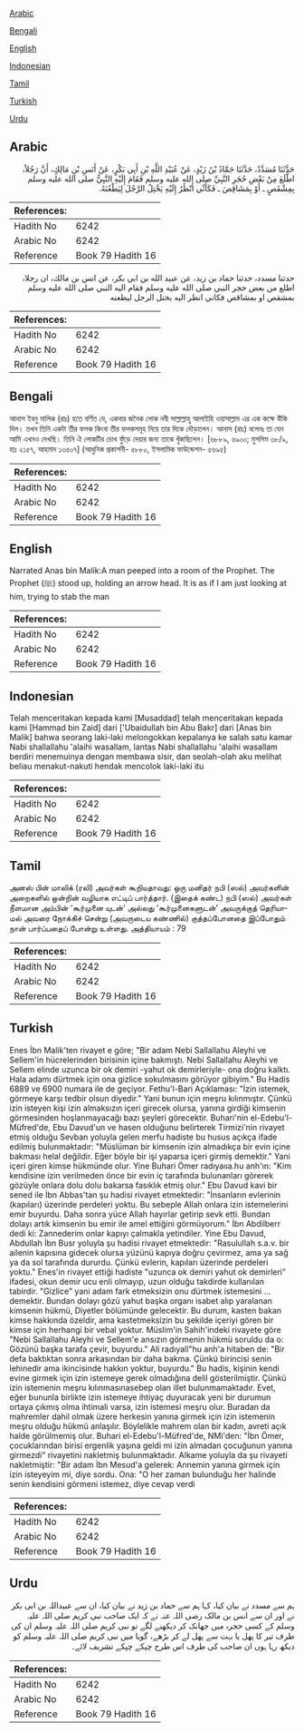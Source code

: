 [Arabic](#arabic)

[Bengali](#bengali)

[English](#english)

[Indonesian](#indonesian)

[Tamil](#tamil)

[Turkish](#turkish)

[Urdu](#urdu)

## Arabic


<div dir="rtl" lang="ar" style={{fontSize:'larger',backgroundColor:'#f8f9fa',padding:20}}>
حَدَّثَنَا مُسَدَّدٌ، حَدَّثَنَا حَمَّادُ بْنُ زَيْدٍ، عَنْ عُبَيْدِ اللَّهِ بْنِ أَبِي بَكْرٍ، عَنْ أَنَسِ بْنِ مَالِكٍ، أَنَّ رَجُلاً، اطَّلَعَ مِنْ بَعْضِ حُجَرِ النَّبِيِّ صلى الله عليه وسلم فَقَامَ إِلَيْهِ النَّبِيُّ صلى الله عليه وسلم بِمِشْقَصٍ ـ أَوْ بِمَشَاقِصَ ـ فَكَأَنِّي أَنْظُرُ إِلَيْهِ يَخْتِلُ الرَّجُلَ لِيَطْعُنَهُ‏.‏
</div>
<div style={{backgroundColor:'#f8f9fa',padding:20, marginBottom: 10}}><table> <thead> <tr> <th>References:</th> <th></th> </tr> </thead> <tbody><tr><td>Hadith No</td><td>6242</td></tr><tr><td>Arabic No</td><td>6242</td></tr><tr><td>Reference</td><td>Book 79 Hadith 16</td></tr></tbody></table></div>


<div dir="rtl" lang="ar" style={{fontSize:'larger',backgroundColor:'#f8f9fa',padding:20}}>
حدثنا مسدد، حدثنا حماد بن زيد، عن عبيد الله بن ابي بكر، عن انس بن مالك، ان رجلا، اطلع من بعض حجر النبي صلى الله عليه وسلم فقام اليه النبي صلى الله عليه وسلم بمشقص او بمشاقص فكاني انظر اليه يختل الرجل ليطعنه
</div>
<div style={{backgroundColor:'#f8f9fa',padding:20, marginBottom: 10}}><table> <thead> <tr> <th>References:</th> <th></th> </tr> </thead> <tbody><tr><td>Hadith No</td><td>6242</td></tr><tr><td>Arabic No</td><td>6242</td></tr><tr><td>Reference</td><td>Book 79 Hadith 16</td></tr></tbody></table></div>

## Bengali


<div dir="ltr" lang="bn" style={{fontSize:'larger',backgroundColor:'#f8f9fa',padding:20}}>
আনাস ইবনু মালিক (রাঃ) হতে বর্ণিত যে, একবার জনৈক লোক নবী সাল্লাল্লাহু আলাইহি ওয়াসাল্লাম এর এক কক্ষে উঁকি দিল। তখন তিনি একটা তীর ফলক কিংবা তীর ফলকসমূহ নিয়ে তার দিকে দৌড়ালেন। আনাস (রাঃ) বলেনঃ তা যেন আমি এখনও দেখছি। তিনি ঐ লোকটির চোখ ফুঁড়ে দেয়ার জন্য তাকে খুঁজছিলেন। [৬৮৮৯, ৬৯০০; মুসলিম ৩৮/৯, হাঃ ২১৫৭, আহমাদ ১৩৫০৭] (আধুনিক প্রকাশনী- ৫৮৮০, ইসলামিক ফাউন্ডেশন- ৫৬৯৫)
</div>
<div style={{backgroundColor:'#f8f9fa',padding:20, marginBottom: 10}}><table> <thead> <tr> <th>References:</th> <th></th> </tr> </thead> <tbody><tr><td>Hadith No</td><td>6242</td></tr><tr><td>Arabic No</td><td>6242</td></tr><tr><td>Reference</td><td>Book 79 Hadith 16</td></tr></tbody></table></div>

## English


<div dir="ltr" lang="en" style={{fontSize:'larger',backgroundColor:'#f8f9fa',padding:20}}>
Narrated Anas bin Malik:A man peeped into a room of the Prophet. The Prophet (ﷺ) stood up, holding an arrow head. It is as if I am just looking at him, trying to stab the man
</div>
<div style={{backgroundColor:'#f8f9fa',padding:20, marginBottom: 10}}><table> <thead> <tr> <th>References:</th> <th></th> </tr> </thead> <tbody><tr><td>Hadith No</td><td>6242</td></tr><tr><td>Arabic No</td><td>6242</td></tr><tr><td>Reference</td><td>Book 79 Hadith 16</td></tr></tbody></table></div>

## Indonesian


<div dir="ltr" lang="id" style={{fontSize:'larger',backgroundColor:'#f8f9fa',padding:20}}>
Telah menceritakan kepada kami [Musaddad] telah menceritakan kepada kami [Hammad bin Zaid] dari ['Ubaidullah bin Abu Bakr] dari [Anas bin Malik] bahwa seorang laki-laki melongokkan kepalanya ke salah satu kamar Nabi shallallahu 'alaihi wasallam, lantas Nabi shallallahu 'alaihi wasallam berdiri menemuinya dengan membawa sisir, dan seolah-olah aku melihat beliau menakut-nakuti hendak mencolok laki-laki itu
</div>
<div style={{backgroundColor:'#f8f9fa',padding:20, marginBottom: 10}}><table> <thead> <tr> <th>References:</th> <th></th> </tr> </thead> <tbody><tr><td>Hadith No</td><td>6242</td></tr><tr><td>Arabic No</td><td>6242</td></tr><tr><td>Reference</td><td>Book 79 Hadith 16</td></tr></tbody></table></div>

## Tamil


<div dir="ltr" lang="ta" style={{fontSize:'larger',backgroundColor:'#f8f9fa',padding:20}}>
அனஸ் பின் மாலிக் (ரலி) அவர்கள் கூறியதாவது: ஒரு மனிதர் நபி (ஸல்) அவர்களின் அறைகளில் ஒன்றின் வழியாக எட்டிப் பார்த்தார். (இதைக் கண்ட) நபி (ஸல்) அவர்கள் நீளமான அம்பின் ‘கூர்முனை யுடன்’ அல்லது ‘கூர்முனைகளுடன்’ அவருக்குத் தெரியாமல் அவரை நோக்கிச் சென்று (அவருடைய கண்ணில்) குத்தப்போனதை இப்போதும் நான் பார்ப்பதைப் போன்று உள்ளது. அத்தியாயம் : 79
</div>
<div style={{backgroundColor:'#f8f9fa',padding:20, marginBottom: 10}}><table> <thead> <tr> <th>References:</th> <th></th> </tr> </thead> <tbody><tr><td>Hadith No</td><td>6242</td></tr><tr><td>Arabic No</td><td>6242</td></tr><tr><td>Reference</td><td>Book 79 Hadith 16</td></tr></tbody></table></div>

## Turkish


<div dir="ltr" lang="tr" style={{fontSize:'larger',backgroundColor:'#f8f9fa',padding:20}}>
Enes İbn Malik'ten rivayet e göre; "Bir adam Nebi Sallallahu Aleyhi ve Sellem'in hücrelerinden birisinin içine bakmıştı. Nebi Sallallahu Aleyhi ve Sellem elinde uzunca bir ok demiri -yahut ok demirleriyle- ona doğru kalktı. Hala adamı dürtmek için ona gizlice sokulmasını görüyor gibiyim." Bu Hadis 6889 ve 6900 numara ile de geçiyor. Fethu'l-Bari Açıklaması: "İzin istemek, görmeye karşı tedbir olsun diyedir." Yani bunun için meşru kılınmıştır. Çünkü izin isteyen kişi izin almaksızın içeri girecek olursa, yanına girdiği kimsenin görmesinden hoşlanmayacağı bazı şeyleri görecektir. Buhari'nin el-Edebu'l-Müfred'de, Ebu Davud'un ve hasen olduğunu belirterek Tirmizi'nin rivayet etmiş olduğu Sevban yoluyla gelen merfu hadiste bu husus açıkça ifade edilmiş bulunmaktadır: "Müslüman bir kimsenin izin almadıkça bir evin içine bakması helal değildir. Eğer böyle bir işi yaparsa içeri girmiş demektir." Yani içeri giren kimse hükmünde olur. Yine Buhari Ömer radıyaııa.hu anh'ın: "Kim kendisine izin verilmeden önce bir evin iç tarafında bulunanları görerek gözüyle onlara dolu dolu bakarsa fasıklık etmiş olur." Ebu Davud kavi bir sened ile İbn Abbas'tan şu hadisi rivayet etmektedir: "İnsanların evlerinin (kapıları) üzerinde perdeleri yoktu. Bu sebeple Allah onlara izin istemelerini emir buyurdu. Daha sonra yüce Allah hayırlar getirip sevk etti. Bundan dolayı artık kimsenin bu emir ile amel ettiğini görmüyorum." İbn Abdilberr dedi ki: Zannederim onlar kapıyı çalmakla yetindiler. Yine Ebu Davud, Abdullah İbn Busr yoluyla şu hadisi rivayet etmektedir: "Rasulullah s.a.v. bir ailenin kapısına gidecek olursa yüzünü kapıya doğru çevirmez, ama ya sağ ya da sol tarafında dururdu. Çünkü evlerin, kapıları üzerinde perdeleri yoktu." Enes'in rivayet ettiği hadiste "uzunca ok demiri yahut ok demirleri" ifadesi, okun demir ucu enli olmayıp, uzun olduğu takdirde kullanılan tabirdir. "Gizlice" yani adam fark etmeksizin onu dürtmek istemesini ... demektir. Bundan dolayı gözü yahut başka organı isabet alıp yaralanan kimsenin hükmü, Diyetler bölümünde gelecektir. Bu durum, kasten bakan kimse hakkında özeldir, ama kastetmeksizin bu şekilde içeriyi gören bir kimse için herhangi bir vebal yoktur. Müslim'in Sahih'indeki rivayete göre "Nebi Sallallahu Aleyhi ve Sellem'e ansızın görmenin hükmü soruldu da o: Gözünü başka tarafa çevir, buyurdu." Ali radıyall"hu anh'a hitaben de: "Bir defa baktıktan sonra arkasından bir daha bakma. Çünkü birincisi senin lehinedir ama ikincisinde hakkın yoktur, buyurdu." Bu hadis, kişinin kendi evine girmek için izin istemeye gerek olmadığına delil gösterilmiştir. Çünkü izin istemenin meşru kılınmasınasebep olan illet bulunmamaktadır. Evet, eğer bununla birlikte izin istemeye ihtiyaç duyuracak yeni bir durumun ortaya çıkmış olma ihtimali varsa, izin istemesi meşru olur. Buradan da mahremler dahil olmak üzere herkesin yanına girmek için izin istemenin meşru olduğu hükmü anlaşılır. Böylelikle mahrem olan bir kadın, avreti açık halde görülmemiş olur. Buhari el-Edebu'l-Müfred'de, NMi'den: "İbn Ömer, çocuklarından birisi ergenlik yaşına geldi mi izin almadan çocuğunun yanına girmezdi" rivayetini nakletmiş bulunmaktadır. Alkame yoluyla da şu rivayeti nakletmiştir: "Bir adam İbn Mesud'a gelerek: Annemin yanına girmek için izin isteyeyim mi, diye sordu. Ona: "O her zaman bulunduğu her halinde senin kendisini görmeni istemez, diye cevap verdi
</div>
<div style={{backgroundColor:'#f8f9fa',padding:20, marginBottom: 10}}><table> <thead> <tr> <th>References:</th> <th></th> </tr> </thead> <tbody><tr><td>Hadith No</td><td>6242</td></tr><tr><td>Arabic No</td><td>6242</td></tr><tr><td>Reference</td><td>Book 79 Hadith 16</td></tr></tbody></table></div>

## Urdu


<div dir="rtl" lang="ur" style={{fontSize:'larger',backgroundColor:'#f8f9fa',padding:20}}>
ہم سے مسدد نے بیان کیا، کہا ہم سے حماد بن زید نے بیان کیا، ان سے عبیداللہ بن ابی بکر نے اور ان سے انس بن مالک رضی اللہ عنہ نے کہ ایک صاحب نبی کریم صلی اللہ علیہ وسلم کے کسی حجرہ میں جھانک کر دیکھنے لگے تو نبی کریم صلی اللہ علیہ وسلم ان کی طرف تیر کا پھل یا بہت سے پھل لے کر بڑھے، گویا میں نبی کریم صلی اللہ علیہ وسلم کو دیکھ رہا ہوں ان صاحب کی طرف اس طرح چپکے چپکے تشریف لائے۔
</div>
<div style={{backgroundColor:'#f8f9fa',padding:20, marginBottom: 10}}><table> <thead> <tr> <th>References:</th> <th></th> </tr> </thead> <tbody><tr><td>Hadith No</td><td>6242</td></tr><tr><td>Arabic No</td><td>6242</td></tr><tr><td>Reference</td><td>Book 79 Hadith 16</td></tr></tbody></table></div>